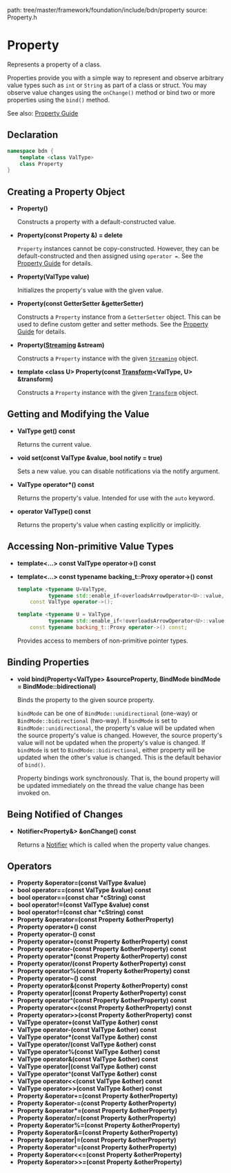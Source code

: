 path: tree/master/framework/foundation/include/bdn/property
source: Property.h

# Property

Represents a property of a class.

Properties provide you with a simple way to represent and observe arbitrary value types such as `int` or `String` as part of a class or struct. You may observe value changes using the `onChange()` method or bind two or more properties using the `bind()` method.

See also: [Property Guide](../../guides/fundamentals/properties.md)

## Declaration

```C++
namespace bdn {
	template <class ValType> 
	class Property
}
```

## Creating a Property Object

* **Property()**

	Constructs a property with a default-constructed value.

* **Property(const Property &) = delete**

	`Property` instances cannot be copy-constructed. However, they can be default-constructed and then assigned using `operator =`. See the [Property Guide](../../guides/fundamentals/properties.md#copying) for details.

* **Property(ValType value)**

	Initializes the property's value with the given value.

* **Property(const GetterSetter<ValType> &getterSetter)**

	Constructs a `Property` instance from a `GetterSetter` object. This can be used to define custom getter and setter methods. See the [Property Guide](../../guides/fundamentals/properties.md#getters-and-setters) for details.

* **Property([Streaming](streaming.md) &stream)**

	Constructs a `Property` instance with the given [`Streaming`](streaming.md) object.

* **template <class U\> Property(const [Transform](transform.md)<ValType, U\> &transform)**

	Constructs a `Property` instance with the given [`Transform`](transform.md) object.


## Getting and Modifying the Value

* **ValType get() const**

	Returns the current value.

* **void set(const ValType &value, bool notify = true)**

	Sets a new value. you can disable notifications via the notify argument.

* **ValType operator\*() const**

	Returns the property's value. Intended for use with the `auto` keyword.

* **operator ValType() const**

	Returns the property's value when casting explicitly or implicitly.

## Accessing Non-primitive Value Types

* **template<...> const ValType operator-\>() const**
* **template<...> const typename backing_t::Proxy operator-\>() const**

	```c++
	template <typename U=ValType, 
			  typename std::enable_if<overloadsArrowOperator<U>::value, int>::type = 0>
		const ValType operator->();
    
    template <typename U = ValType, 
    		  typename std::enable_if<!overloadsArrowOperator<U>::value, int>::type = 0>
    	const typename backing_t::Proxy operator->() const;
	```

	Provides access to members of non-primitive pointer types.

## Binding Properties

* **void bind(Property<ValType\> &sourceProperty, BindMode bindMode = BindMode::bidirectional)**

	Binds the property to the given source property.

	`bindMode` can be one of `BindMode::unidirectional` (one-way) or `BindMode::bidirectional` (two-way). If `bindMode` is set to `BindMode::unidirectional`, the property's value will be updated when the source property's value is changed. However, the source property's value will not be updated when the property's value is changed. If `bindMode` is set to `BindMode::bidirectional`, either property will be updated when the other's value is changed. This is the default behavior of `bind()`.

	Property bindings work synchronously. That is, the bound property will be updated immediately on the thread the value change has been invoked on.

## Being Notified of Changes

* **Notifier<Property&> &onChange() const**
	
	Returns a [Notifier](notifier.md) which is called when the property value changes.

## Operators

* **Property &operator=(const ValType &value)**
* **bool operator==(const ValType &value) const**
* **bool operator==(const char \*cString) const**
* **bool operator!=(const ValType &value) const**
* **bool operator!=(const char \*cString) const**
* **Property &operator=(const Property &otherProperty)**
* **Property operator+() const**
* **Property operator-() const**
* **Property operator+(const Property &otherProperty) const**
* **Property operator-(const Property &otherProperty) const**
* **Property operator\*(const Property &otherProperty) const**
* **Property operator/(const Property &otherProperty) const**
* **Property operator%(const Property &otherProperty) const**
* **Property operator~() const**
* **Property operator&(const Property &otherProperty) const**
* **Property operator|(const Property &otherProperty) const**
* **Property operator^(const Property &otherProperty) const**
* **Property operator<<(const Property &otherProperty) const**
* **Property operator>>(const Property &otherProperty) const**
* **ValType operator+(const ValType &other) const**
* **ValType operator-(const ValType &other) const**
* **ValType operator\*(const ValType &other) const**
* **ValType operator/(const ValType &other) const**
* **ValType operator%(const ValType &other) const**
* **ValType operator&(const ValType &other) const**
* **ValType operator|(const ValType &other) const**
* **ValType operator^(const ValType &other) const**
* **ValType operator<<(const ValType &other) const**
* **ValType operator>>(const ValType &other) const**
* **Property &operator+=(const Property &otherProperty)**
* **Property &operator-=(const Property &otherProperty)**
* **Property &operator\*=(const Property &otherProperty)**
* **Property &operator/=(const Property &otherProperty)**
* **Property &operator%=(const Property &otherProperty)**
* **Property &operator&=(const Property &otherProperty)**
* **Property &operator|=(const Property &otherProperty)**
* **Property &operator^=(const Property &otherProperty)**
* **Property &operator<<=(const Property &otherProperty)**
* **Property &operator>>=(const Property &otherProperty)**
